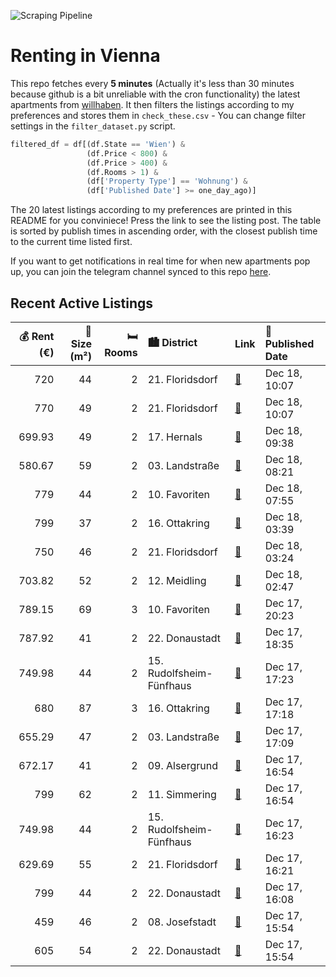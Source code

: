![Scraping Pipeline](https://github.com/AthomsG/renting-in-vienna/actions/workflows/run_pipeline.yml/badge.svg)


# Renting in Vienna

This repo fetches every **5 minutes** (Actually it's less than 30 minutes because github is a bit unreliable with the cron functionality) the latest apartments from [willhaben](https://www.willhaben.at/).
It then filters the listings according to my preferences and stores them in `check_these.csv` - You can change filter settings in the `filter_dataset.py` script.

```python
filtered_df = df[(df.State == 'Wien') & 
                 (df.Price < 800) &
                 (df.Price > 400) &
                 (df.Rooms > 1) &
                 (df['Property Type'] == 'Wohnung') &
                 (df['Published Date'] >= one_day_ago)]
```

The 20 latest listings according to my preferences are printed in this README for you conviniece! Press the link to see the listing post.
The table is sorted by publish times in ascending order, with the closest publish time to the current time listed first.

If you want to get notifications in real time for when new apartments pop up, you can join the telegram channel synced to this repo [here](https://t.me/+1HPAYOf5BSsyNTlk).

## Recent Active Listings

|   💰 Rent (€) |   📏 Size (m²) |   🛏️ Rooms | 🏙️ District              | Link                                                                                                                                                                                                     | 📅 Published Date   |
|-------------:|--------------:|-----------:|:-------------------------|:---------------------------------------------------------------------------------------------------------------------------------------------------------------------------------------------------------|:-------------------|
|       720    |            44 |          2 | 21. Floridsdorf          | [🔗](https://www.willhaben.at/iad/immobilien/d/mietwohnungen/wien/wien-1210-floridsdorf/mietwohnung-genie%C3%9Fen-kaufoption-nutzen:-wohnen-in-stammersdorfer-naturkulisse-761411356/)                    | Dec 18, 10:07      |
|       770    |            49 |          2 | 21. Floridsdorf          | [🔗](https://www.willhaben.at/iad/immobilien/d/mietwohnungen/wien/wien-1210-floridsdorf/jetzt-mieten-sp%C3%A4ter-kaufen:-wohnen-in-stammersdorfer-naturidylle-761411382/)                                 | Dec 18, 10:07      |
|       699.93 |            49 |          2 | 17. Hernals              | [🔗](https://www.willhaben.at/iad/immobilien/d/mietwohnungen/wien/wien-1170-hernals/sonniges-&-gartenseitiges-2-zimmer-apartment-%28-bj-1993-%29-1782430066/)                                             | Dec 18, 09:38      |
|       580.67 |            59 |          2 | 03. Landstraße           | [🔗](https://www.willhaben.at/iad/immobilien/d/mietwohnungen/wien/wien-1030-landstra%C3%9Fe/direktvergabe-gemeindewohnung-vormerkschein-30.11.24-1971031712/)                                             | Dec 18, 08:21      |
|       779    |            44 |          2 | 10. Favoriten            | [🔗](https://www.willhaben.at/iad/immobilien/d/mietwohnungen/wien/wien-1100-favoriten/sch%C3%B6ne-sonnige-ruhige-und-sehr-gepflegte-wohnung---provisionsfrei-1373721648/)                                 | Dec 18, 07:55      |
|       799    |            37 |          2 | 16. Ottakring            | [🔗](https://www.willhaben.at/iad/immobilien/d/mietwohnungen/wien/wien-1160-ottakring/wundersch%C3%B6ne-2-zimmer-dachgeschosswohnung-mit-balkon-in-u-bahn-n%C3%A4he-1727405139/)                          | Dec 18, 03:39      |
|       750    |            46 |          2 | 21. Floridsdorf          | [🔗](https://www.willhaben.at/iad/immobilien/d/mietwohnungen/wien/wien-1210-floridsdorf/helle-freundliche-2-zimmer-wohnung-nahe-der-donauinsel-1656431386/)                                               | Dec 18, 03:24      |
|       703.82 |            52 |          2 | 12. Meidling             | [🔗](https://www.willhaben.at/iad/immobilien/d/mietwohnungen/wien/wien-1120-meidling/ger%C3%A4umige-2-zimmer-wohnung-im-eg-1214111912/)                                                                   | Dec 18, 02:47      |
|       789.15 |            69 |          3 | 10. Favoriten            | [🔗](https://www.willhaben.at/iad/immobilien/d/mietwohnungen/wien/wien-1100-favoriten/gepflegte-wg-taugliche-2-zimmer-%2B-kabinett-15min-vom-karlsplatz-944736797/)                                       | Dec 17, 20:23      |
|       787.92 |            41 |          2 | 22. Donaustadt           | [🔗](https://www.willhaben.at/iad/immobilien/d/mietwohnungen/wien/wien-1220-donaustadt/modernes-wohnen-mit-balkon-in-1220-wien---4119m%C2%B2-zum-mietpreis-von-78792-eur%21-1580236359/)                  | Dec 17, 18:35      |
|       749.98 |            44 |          2 | 15. Rudolfsheim-Fünfhaus | [🔗](https://www.willhaben.at/iad/immobilien/d/mietwohnungen/wien/wien-1150-rudolfsheim-f%C3%BCnfhaus/2-zimmerwohnung-altbau-frisch-saniert-44m%C2%B2-3.og-in-1150-zu-mieten-1492433546/)                 | Dec 17, 17:23      |
|       680    |            87 |          3 | 16. Ottakring            | [🔗](https://www.willhaben.at/iad/immobilien/d/mietwohnungen/wien/wien-1160-ottakring/gemeindewohnung-wien-1685544825/)                                                                                   | Dec 17, 17:18      |
|       655.29 |            47 |          2 | 03. Landstraße           | [🔗](https://www.willhaben.at/iad/immobilien/d/mietwohnungen/wien/wien-1030-landstra%C3%9Fe/zentrale-helle-2-zimmer-altbauwohnung-im-3.-1633115909/)                                                      | Dec 17, 17:09      |
|       672.17 |            41 |          2 | 09. Alsergrund           | [🔗](https://www.willhaben.at/iad/immobilien/d/mietwohnungen/wien/wien-1090-alsergrund/cityapartment-in-grandioser-lage%21-1766907319/)                                                                   | Dec 17, 16:54      |
|       799    |            62 |          2 | 11. Simmering            | [🔗](https://www.willhaben.at/iad/immobilien/d/mietwohnungen/wien/wien-1110-simmering/sonnige--bezugsfertige-2-zimmer-balkonmietegr%C3%BCnruhelage-1364548937/)                                           | Dec 17, 16:54      |
|       749.98 |            44 |          2 | 15. Rudolfsheim-Fünfhaus | [🔗](https://www.willhaben.at/iad/immobilien/d/mietwohnungen/wien/wien-1150-rudolfsheim-f%C3%BCnfhaus/neu%21-erstbezug%21-ideale-2-zimmerwohnung-im-nibelungenviertel-zu-vermieten%21-1595490809/)        | Dec 17, 16:23      |
|       629.69 |            55 |          2 | 21. Floridsdorf          | [🔗](https://www.willhaben.at/iad/immobilien/d/mietwohnungen/wien/wien-1210-floridsdorf/gemeindewohnung-n%C3%A4he-u1-leopoldau-%28-2-zimmer%29-868751589/)                                                | Dec 17, 16:21      |
|       799    |            44 |          2 | 22. Donaustadt           | [🔗](https://www.willhaben.at/iad/immobilien/d/mietwohnungen/wien/wien-1220-donaustadt/2-zimmer-neubauwohnung-inkl.-komplettk%C3%BCche-balkon-au%C3%9Fenfl%C3%A4che-und-kellerabteil-/-k3-30-1966364826/) | Dec 17, 16:08      |
|       459    |            46 |          2 | 08. Josefstadt           | [🔗](https://www.willhaben.at/iad/immobilien/d/mietwohnungen/wien/wien-1080-josefstadt/2-zimmer-gemeindewohnung-vms-bis-30.11.2024-1436769857/)                                                           | Dec 17, 15:54      |
|       605    |            54 |          2 | 22. Donaustadt           | [🔗](https://www.willhaben.at/iad/immobilien/d/mietwohnungen/wien/wien-1220-donaustadt/h%C3%BCbsche-sonnige-dg-wohnung-1726247545/)                                                                       | Dec 17, 15:54      |
